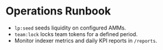 # Operations Runbook

- `lp:seed` seeds liquidity on configured AMMs.
- `team:lock` locks team tokens for a defined period.
- Monitor indexer metrics and daily KPI reports in `/reports`.
